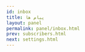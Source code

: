 ```yaml
---
id: inbox
title: پیام ها
layout: panel
permalink: panel/inbox.html
prev: subscribers.html
next: settings.html
---
```


